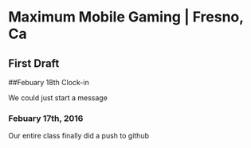 # Maximum Mobile Gaming | Fresno, Ca
## First Draft
##Febuary 18th Clock-in
<p>We could just start a message</p>

### Febuary 17th, 2016
<p>Our entire class finally did a push to github</p>